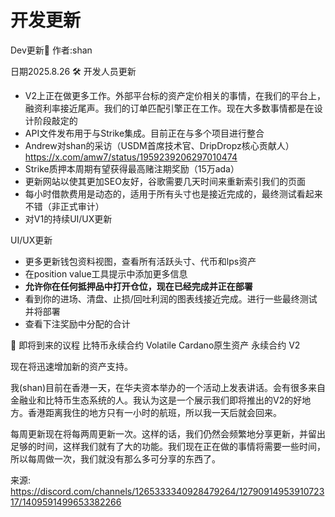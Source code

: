 # 开发更新

Dev更新📢 作者:shan 

日期2025.8.26
🛠️ 开发人员更新
- V2上正在做更多工作。外部平台标的资产定价相关的事情，在我们的平台上，融资利率接近尾声。我们的订单匹配引擎正在工作。现在大多数事情都是在设计阶段敲定的
- API文件发布用于与Strike集成。目前正在与多个项目进行整合
- Andrew对shan的采访（USDM首席技术官、DripDropz核心贡献人）https://x.com/amw7/status/1959239206297010474
- Strike质押本周期有望获得最高赌注期奖励（15万ada）
- 更新网站以使其更加SEO友好，谷歌需要几天时间来重新索引我们的页面
- 每小时借款费用是动态的，适用于所有头寸也是接近完成的，最终测试看起来不错（非正式审计）
- 对V1的持续UI/UX更新

UI/UX更新
- 更多更新钱包资料视图，查看所有活跃头寸、代币和lps资产
- 在position value工具提示中添加更多信息
- **允许你在任何抵押品中打开仓位，现在已经完成并正在部署**
- 看到你的进场、清盘、止损/回吐利润的图表线接近完成。进行一些最终测试并将部署
- 查看下注奖励中分配的合计


🔮 即将到来的议程
比特币永续合约
Volatile Cardano原生资产 永续合约
V2

现在将迅速增加新的资产支持。

我(shan)目前在香港一天，在华夫资本举办的一个活动上发表讲话。会有很多来自金融业和比特币生态系统的人。我认为这是一个展示我们即将推出的V2的好地方。香港距离我住的地方只有一小时的航班，所以我一天后就会回来。

每周更新现在将每两周更新一次。这样的话，我们仍然会频繁地分享更新，并留出足够的时间，这样我们就有了大的功能。我们现在正在做的事情将需要一些时间，所以每周做一次，我们就没有那么多可分享的东西了。



来源: https://discord.com/channels/1265333340928479264/1279091495391072317/1409591499653382266
